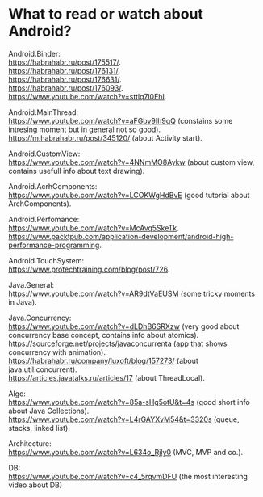 # What to read or watch about Android?
Android.Binder:   
https://habrahabr.ru/post/175517/.  
https://habrahabr.ru/post/176131/.  
https://habrahabr.ru/post/176631/.  
https://habrahabr.ru/post/176093/.  
https://www.youtube.com/watch?v=sttlq7i0EhI.  

Android.MainThread:   
https://www.youtube.com/watch?v=aFGbv9Ih9qQ (constains some intresing moment but in general not so good).  
https://m.habrahabr.ru/post/345120/ (about Activity start).  

Android.CustomView:   
https://www.youtube.com/watch?v=4NNmMO8Aykw (about custom view, contains usefull info about text drawing).  

Android.AcrhComponents:   
https://www.youtube.com/watch?v=LCOKWgHdBvE (good tutorial about ArchComponents).  

Android.Perfomance:   
https://www.youtube.com/watch?v=McAvq5SkeTk.  
https://www.packtpub.com/application-development/android-high-performance-programming.  

Android.TouchSystem:   
https://www.protechtraining.com/blog/post/726.  

Java.General:   
https://www.youtube.com/watch?v=AR9dtVaEUSM (some tricky moments in Java).  

Java.Concurrency:   
https://www.youtube.com/watch?v=dLDhB6SRXzw (very good about concurrency base concept, contains info about atomics).  
https://sourceforge.net/projects/javaconcurrenta (app that shows concurrency with animation).  
https://habrahabr.ru/company/luxoft/blog/157273/ (about java.util.concurrent).  
https://articles.javatalks.ru/articles/17 (about ThreadLocal).  

Algo:   
https://www.youtube.com/watch?v=85a-sHg5otU&t=4s (good short info about Java Collections).  
https://www.youtube.com/watch?v=L4rGAYXvM54&t=3320s (queue, stacks, linked list).  

Architecture:   
https://www.youtube.com/watch?v=L634o_Rjly0 (MVC, MVP and co.).  

DB:  
https://www.youtube.com/watch?v=c4_5rqvmDFU (the most interesting video about DB)
